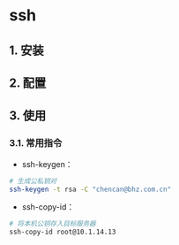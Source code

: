 # ssh

## 1. 安装

## 2. 配置

## 3. 使用

### 3.1. 常用指令

- ssh-keygen：

```bash
# 生成公私钥对
ssh-keygen -t rsa -C "chencan@bhz.com.cn"
```

- ssh-copy-id：

```bash
# 将本机公钥存入目标服务器
ssh-copy-id root@10.1.14.13
```

